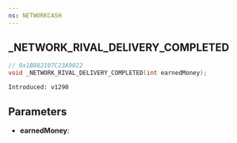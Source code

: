 ```yaml
---
ns: NETWORKCASH
---
```

## _NETWORK_RIVAL_DELIVERY_COMPLETED

```c
// 0x1B882107C23A9022
void _NETWORK_RIVAL_DELIVERY_COMPLETED(int earnedMoney);
```

```
Introduced: v1290
```

## Parameters
* **earnedMoney**:

